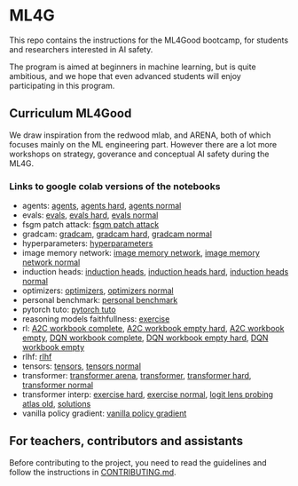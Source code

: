 # ML4G

This repo contains the instructions for the ML4Good bootcamp, for students and researchers interested in AI safety.

The program is aimed at beginners in machine learning, but is quite ambitious, and we hope that even advanced students will enjoy participating in this program.

## Curriculum ML4Good

We draw inspiration from the redwood mlab, and ARENA, both of which focuses mainly on the ML engineering part.
However there are a lot more workshops on strategy, goverance and conceptual AI safety during the ML4G.

### Links to google colab versions of the notebooks
<!-- start workshops -->
- agents: [agents](https://colab.research.google.com/github/EffiSciencesResearch/ML4G-2.0/blob/master/workshops/agents/agents.ipynb), [agents hard](https://colab.research.google.com/github/EffiSciencesResearch/ML4G-2.0/blob/master/workshops/agents/agents_hard.ipynb), [agents normal](https://colab.research.google.com/github/EffiSciencesResearch/ML4G-2.0/blob/master/workshops/agents/agents_normal.ipynb)
- evals: [evals](https://colab.research.google.com/github/EffiSciencesResearch/ML4G-2.0/blob/master/workshops/evals/evals.ipynb), [evals hard](https://colab.research.google.com/github/EffiSciencesResearch/ML4G-2.0/blob/master/workshops/evals/evals_hard.ipynb), [evals normal](https://colab.research.google.com/github/EffiSciencesResearch/ML4G-2.0/blob/master/workshops/evals/evals_normal.ipynb)
- fsgm patch attack: [fsgm patch attack](https://colab.research.google.com/github/EffiSciencesResearch/ML4G-2.0/blob/master/workshops/fsgm_patch_attack/fsgm_patch_attack.ipynb)
- gradcam: [gradcam](https://colab.research.google.com/github/EffiSciencesResearch/ML4G-2.0/blob/master/workshops/gradcam/gradcam.ipynb), [gradcam hard](https://colab.research.google.com/github/EffiSciencesResearch/ML4G-2.0/blob/master/workshops/gradcam/gradcam_hard.ipynb), [gradcam normal](https://colab.research.google.com/github/EffiSciencesResearch/ML4G-2.0/blob/master/workshops/gradcam/gradcam_normal.ipynb)
- hyperparameters: [hyperparameters](https://colab.research.google.com/github/EffiSciencesResearch/ML4G-2.0/blob/master/workshops/hyperparameters/hyperparameters.ipynb)
- image memory network: [image memory network](https://colab.research.google.com/github/EffiSciencesResearch/ML4G-2.0/blob/master/workshops/image_memory_network/image_memory_network.ipynb), [image memory network normal](https://colab.research.google.com/github/EffiSciencesResearch/ML4G-2.0/blob/master/workshops/image_memory_network/image_memory_network_normal.ipynb)
- induction heads: [induction heads](https://colab.research.google.com/github/EffiSciencesResearch/ML4G-2.0/blob/master/workshops/induction_heads/induction_heads.ipynb), [induction heads hard](https://colab.research.google.com/github/EffiSciencesResearch/ML4G-2.0/blob/master/workshops/induction_heads/induction_heads_hard.ipynb), [induction heads normal](https://colab.research.google.com/github/EffiSciencesResearch/ML4G-2.0/blob/master/workshops/induction_heads/induction_heads_normal.ipynb)
- optimizers: [optimizers](https://colab.research.google.com/github/EffiSciencesResearch/ML4G-2.0/blob/master/workshops/optimizers/optimizers.ipynb), [optimizers normal](https://colab.research.google.com/github/EffiSciencesResearch/ML4G-2.0/blob/master/workshops/optimizers/optimizers_normal.ipynb)
- personal benchmark: [personal benchmark](https://colab.research.google.com/github/EffiSciencesResearch/ML4G-2.0/blob/master/workshops/personal_benchmark/personal_benchmark.ipynb)
- pytorch tuto: [pytorch tuto](https://colab.research.google.com/github/EffiSciencesResearch/ML4G-2.0/blob/master/workshops/pytorch_tuto/pytorch_tuto.ipynb)
- reasoning models faithfullness: [exercise](https://colab.research.google.com/github/EffiSciencesResearch/ML4G-2.0/blob/master/workshops/reasoning_models_faithfullness/exercise.ipynb)
- rl: [A2C workbook complete](https://colab.research.google.com/github/EffiSciencesResearch/ML4G-2.0/blob/master/workshops/rl/A2C-workbook-complete.ipynb), [A2C workbook empty hard](https://colab.research.google.com/github/EffiSciencesResearch/ML4G-2.0/blob/master/workshops/rl/A2C-workbook-empty-hard.ipynb), [A2C workbook empty](https://colab.research.google.com/github/EffiSciencesResearch/ML4G-2.0/blob/master/workshops/rl/A2C-workbook-empty.ipynb), [DQN workbook complete](https://colab.research.google.com/github/EffiSciencesResearch/ML4G-2.0/blob/master/workshops/rl/DQN-workbook-complete.ipynb), [DQN workbook empty hard](https://colab.research.google.com/github/EffiSciencesResearch/ML4G-2.0/blob/master/workshops/rl/DQN-workbook-empty-hard.ipynb), [DQN workbook empty](https://colab.research.google.com/github/EffiSciencesResearch/ML4G-2.0/blob/master/workshops/rl/DQN-workbook-empty.ipynb)
- rlhf: [rlhf](https://colab.research.google.com/github/EffiSciencesResearch/ML4G-2.0/blob/master/workshops/rlhf/rlhf.ipynb)
- tensors: [tensors](https://colab.research.google.com/github/EffiSciencesResearch/ML4G-2.0/blob/master/workshops/tensors/tensors.ipynb), [tensors normal](https://colab.research.google.com/github/EffiSciencesResearch/ML4G-2.0/blob/master/workshops/tensors/tensors_normal.ipynb)
- transformer: [transformer arena](https://colab.research.google.com/github/EffiSciencesResearch/ML4G-2.0/blob/master/workshops/transformer/transformer-arena.ipynb), [transformer](https://colab.research.google.com/github/EffiSciencesResearch/ML4G-2.0/blob/master/workshops/transformer/transformer.ipynb), [transformer hard](https://colab.research.google.com/github/EffiSciencesResearch/ML4G-2.0/blob/master/workshops/transformer/transformer_hard.ipynb), [transformer normal](https://colab.research.google.com/github/EffiSciencesResearch/ML4G-2.0/blob/master/workshops/transformer/transformer_normal.ipynb)
- transformer interp: [exercise hard](https://colab.research.google.com/github/EffiSciencesResearch/ML4G-2.0/blob/master/workshops/transformer_interp/exercise_hard.ipynb), [exercise normal](https://colab.research.google.com/github/EffiSciencesResearch/ML4G-2.0/blob/master/workshops/transformer_interp/exercise_normal.ipynb), [logit lens probing atlas old](https://colab.research.google.com/github/EffiSciencesResearch/ML4G-2.0/blob/master/workshops/transformer_interp/logit_lens_probing_atlas_old.ipynb), [solutions](https://colab.research.google.com/github/EffiSciencesResearch/ML4G-2.0/blob/master/workshops/transformer_interp/solutions.ipynb)
- vanilla policy gradient: [vanilla policy gradient](https://colab.research.google.com/github/EffiSciencesResearch/ML4G-2.0/blob/master/workshops/vanilla_policy_gradient/vanilla_policy_gradient.ipynb)
<!-- end workshops -->

## For teachers, contributors and assistants

Before contributing to the project, you need to read the guidelines and follow the instructions in [CONTRIBUTING.md](./CONTRIBUTING.md).
